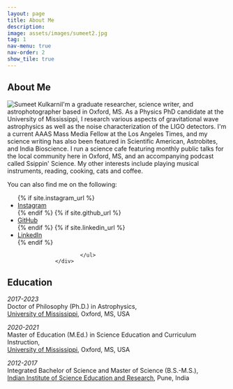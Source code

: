 ```yaml
---
layout: page
title: About Me
description: 
image: assets/images/sumeet2.jpg
tag: 1
nav-menu: true
nav-order: 2
show_tile: true
---
```


<!-- Main -->
<div id="main" class="alt" display:inline-block>

<!-- One -->
<section id="one">
        <div class="inner">

<!-- Content -->
<h2 id="content">About Me</h2>
<p><span class="image right"><img src="{% link assets/images/sumeet3.jpg %}" alt="Sumeet Kulkarni" class="profile-image-round" /></span>I'm a graduate researcher, science writer, and astrophotographer based in Oxford, MS. As a Physics PhD candidate at the University of Mississippi, I research various aspects of gravitational wave astrophysics as well as the noise characterization of the LIGO detectors. I'm a current AAAS Mass Media Fellow at the Los Angeles Times, and my science writing has also been featured in Scientific American, Astrobites, and India Bioscience. I run a science cafe featuring monthly public talks for the local community here in Oxford, MS, and an accompanying podcast called Ssippin' Science. My other interests include playing musical instruments, reading, cooking, cats and coffee.</p>


You can also find me on the following:
<br>

 <footer id="footer">
                <div class="inner">
                        <ul class="icons">
                                {% if site.instagram_url %}
                                <li><a href="{{ site.instagram_url }}" class="icon alt fa-instagram" target="_blank"><span class="label">Instagram</span></a></li>
                                {% endif %}
                                {% if site.github_url %}
                                <li><a href="{{ site.github_url }}" class="icon alt fa-github" target="_blank"><span class="label">GitHub</span></a></li>
                                {% endif %}
                                {% if site.linkedin_url %}
                                <li><a href="{{ site.linkedin_url }}" class="icon alt fa-linkedin" target="_blank"><span class="label">LinkedIn</span></a></li>
                                {% endif %}

                        </ul>
                </div>
</footer>

<!-- Education Section -->
<section id="education">
    <div class="inner"> <!-- Using 'inner' class for consistency if it provides padding/styling -->
        <h2 id="education-heading">Education</h2> <!-- Changed from h4 to h2 for better document structure -->
        <p>
            <i>2017-2023</i><br>
            Doctor of Philosophy (Ph.D.) in Astrophysics, <br>
            <a href="https://olemiss.edu/physics/" target="_blank" rel="noopener noreferrer">University of Mississippi</a>, Oxford, MS, USA
        </p>
        <p>
            <i>2020-2021</i><br>
            Master of Education (M.Ed.) in Science Education and Curriculum Instruction, <br>
            <a href="https://education.olemiss.edu/" target="_blank" rel="noopener noreferrer">University of Mississippi</a>, Oxford, MS, USA
        </p>
        <p>
            <i>2012-2017</i><br>
            Integrated Bachelor of Science and Master of Science (B.S.-M.S.), <br>
            <a href="https://www.iiserpune.ac.in/" target="_blank" rel="noopener noreferrer">Indian Institute of Science Education and Research</a>, Pune, India
        </p>
    </div>
</section>
